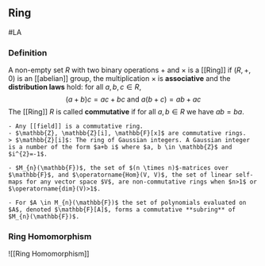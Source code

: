 ## Ring
#LA 
### Definition
A non-empty set $R$ with two binary operations $+$ and $\times$ is a [[Ring]] if $(R,+, 0)$ is an [[abelian]] group, the multiplication $\times$ is **associative** and the **distribution laws** hold:
for all $a, b, c \in R$,
$$
(a+b) c=a c+b c \text { and } a(b+c)=a b+a c
$$
The [[Ring]] $R$ is called **commutative** if for all $a, b \in R$ we have $a b=b a$.

```ad-example
- Any [[field]] is a commutative ring.
- $\mathbb{Z}, \mathbb{Z}[i], \mathbb{F}[x]$ are commutative rings.
> $\mathbb{Z}[i]$: The ring of Gaussian integers. A Gaussian integer is a number of the form $a+b i$ where $a, b \in \mathbb{Z}$ and $i^{2}=-1$.

- $M_{n}(\mathbb{F})$, the set of $(n \times n)$-matrices over $\mathbb{F}$, and $\operatorname{Hom}(V, V)$, the set of linear self-maps for any vector space $V$, are non-commutative rings when $n>1$ or $\operatorname{dim}(V)>1$.

- For $A \in M_{n}(\mathbb{F})$ the set of polynomials evaluated on $A$, denoted $\mathbb{F}[A]$, forms a commutative **subring** of $M_{n}(\mathbb{F})$.
```

### Ring Homomorphism
![[Ring Homomorphism]]